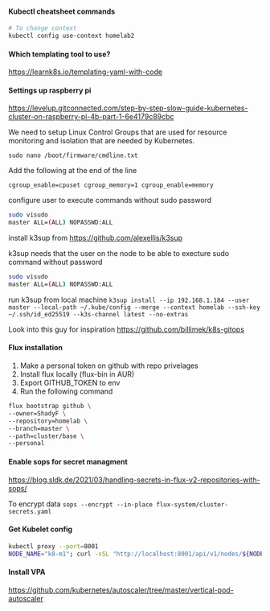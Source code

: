 #### Kubectl cheatsheet commands

```bash
# To change context
kubectl config use-context homelab2 
```

#### Which templating tool to use?

https://learnk8s.io/templating-yaml-with-code

#### Settings up raspberry pi

https://levelup.gitconnected.com/step-by-step-slow-guide-kubernetes-cluster-on-raspberry-pi-4b-part-1-6e4179c89cbc

We need to setup Linux Control Groups that are used for resource monitoring and isolation that are needed by Kubernetes.

`sudo nano /boot/firmware/cmdline.txt`

Add the following at the end of the line

`cgroup_enable=cpuset cgroup_memory=1 cgroup_enable=memory`

configure user to execute commands without sudo password

```bash
sudo visudo
master ALL=(ALL) NOPASSWD:ALL
```

install k3sup from https://github.com/alexellis/k3sup

k3sup needs that the user on the node to be able to execture sudo command without password

```bash
sudo visudo
master ALL=(ALL) NOPASSWD:ALL
```

run k3sup from local machine
`k3sup install --ip 192.168.1.184 --user master --local-path ~/.kube/config --merge --context homelab --ssh-key ~/.ssh/id_ed25519 --k3s-channel latest --no-extras`

Look into this guy for inspiration https://github.com/billimek/k8s-gitops

#### Flux installation

1. Make a personal token on github with repo privelages
2. Install flux locally (flux-bin in AUR)
3. Export GITHUB_TOKEN to env
4. Run the following command

```bash
flux bootstrap github \                                                                                                                                                                                  Thu 13 May 2021 05:29:10 PM UTC
--owner=ShadyF \
--repository=homelab \
--branch=master \
--path=cluster/base \
--personal
```

#### Enable sops for secret managment

https://blog.sldk.de/2021/03/handling-secrets-in-flux-v2-repositories-with-sops/

To encrypt data
`sops --encrypt --in-place flux-system/cluster-secrets.yaml `

#### Get Kubelet config

```bash
kubectl proxy --port=8001
NODE_NAME="k8-m1"; curl -sSL "http://localhost:8001/api/v1/nodes/${NODE_NAME}/proxy/configz" | jq '.kubeletconfig|.kind="KubeletConfiguration"|.apiVersion="kubelet.config.k8s.io/v1beta1"' > kubelet_configz_${NODE_NAME}
```

#### Install VPA

https://github.com/kubernetes/autoscaler/tree/master/vertical-pod-autoscaler